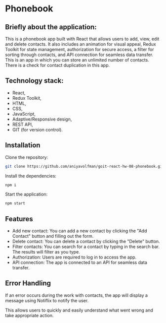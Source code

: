 # Phonebook 
## Briefly about the application:

This is a phonebook app built with React that allows users to add, view, edit and delete contacts. It also includes an animation for visual appeal, Redux Toolkit for state management, authorization for secure access, a filter for sorting through contacts, and API connection for seamless data transfer. This is an app in which you can store an unlimited number of contacts. There is a check for contact duplication in this app.

## Technology stack: 
- React, 
- Redux Toolkit,
- HTML, 
- CSS, 
- JavaScript, 
- Adaptive/Responsive design, 
- REST API, 
- GIT (for version control).

## Installation

Clone the repository:

```bash
git clone https://github.com/aniyavolfman/goit-react-hw-08-phonebook.git
```
Install the dependencies:

```bash
npm i
```
Start the application:
```bash
npm start
```
## Features
- Add new contact: You can add a new contact by clicking the "Add Contact" button and filling out the form.
- Delete contact: You can delete a contact by clicking the "Delete" button.
- Filter contacts: You can search for a contact by typing in the search bar. The results will filter as you type.
- Authorization: Users are required to log in to access the app. 
- API connection: The app is connected to an API for seamless data transfer.

## Error Handling

If an error occurs during the work with contacts, the app will display a message using Notiflix to notify the user. 

This allows users to quickly and easily understand what went wrong and take appropriate action.